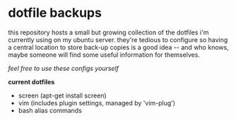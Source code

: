 dotfile backups
===============

this repository hosts a small but growing
collection of the dotfiles i'm currently 
using on my ubuntu server. they're tedious
to configure so having a central location
to store back-up copies is a good idea --
and who knows, maybe someone will find some
useful information for themselves.

*feel free to use these configs yourself*

**current dotfiles**
- screen (apt-get install  screen)
- vim (includes plugin settings, managed by 'vim-plug')
- bash alias commands
